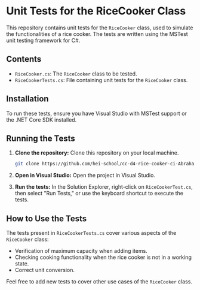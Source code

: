 # Unit Tests for the RiceCooker Class

This repository contains unit tests for the `RiceCooker` class, used to simulate the functionalities of a rice cooker. The tests are written using the MSTest unit testing framework for C#.

## Contents

- `RiceCooker.cs`: The `RiceCooker` class to be tested.
- `RiceCookerTests.cs`: File containing unit tests for the `RiceCooker` class.

## Installation

To run these tests, ensure you have Visual Studio with MSTest support or the .NET Core SDK installed.

## Running the Tests

1. **Clone the repository:** Clone this repository on your local machine.

    ```bash
    git clone https://github.com/hei-school/cc-d4-rice-cooker-ci-Abraham10000
    ```

2. **Open in Visual Studio:** Open the project in Visual Studio.

3. **Run the tests:** In the Solution Explorer, right-click on `RiceCookerTest.cs`, then select "Run Tests," or use the keyboard shortcut to execute the tests.

## How to Use the Tests

The tests present in `RiceCookerTests.cs` cover various aspects of the `RiceCooker` class:

- Verification of maximum capacity when adding items.
- Checking cooking functionality when the rice cooker is not in a working state.
- Correct unit conversion.

Feel free to add new tests to cover other use cases of the `RiceCooker` class.
